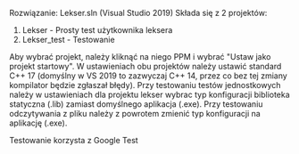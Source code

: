 Rozwiązanie: Lekser.sln (Visual Studio 2019)
Składa się z 2 projektów:

1) Lekser - Prosty test użytkownika leksera
2) Lekser_test - Testowanie

Aby wybrać projekt, należy kliknąć na niego PPM i wybrać "Ustaw jako projekt startowy".
W ustawieniach obu projektów należy ustawić standard C++ 17 (domyślny w VS 2019 to zazwyczaj C++ 14, przez co bez tej zmiany kompilator będzie zgłaszał błędy). Przy testowaniu testów jednostkowych należy w ustawieniach dla projektu lekser wybrac typ konfiguracji biblioteka statyczna (.lib) zamiast domyślnego aplikacja (.exe).  Przy testowaniu odczytywania z pliku należy z powrotem zmienić typ konfiguracji na aplikację (.exe).

Testowanie korzysta z Google Test